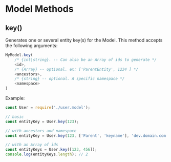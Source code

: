 # Model Methods

## key()
Generates one or several entity key(s) for the Model.
This method accepts the following arguments:

```js
MyModel.key(
    /* {int|string}. -- Can also be an Array of ids to generate */
    <id>,
    /* {Array} -- optional. ex: ['ParentEntity', 1234 ] */
    <ancestors>,
    /* {string} -- optional. A specific namespace */
    <namespace>
)
```

Example:
```js
const User = require('./user.model');

// basic
const entityKey = User.key(123);

// with ancestors and namespace
const entityKey = User.key(123, ['Parent', 'keyname'], 'dev.domain.com');

// with an Array of ids
const entityKeys = User.key([123, 456]);
console.log(entityKeys.length); // 2

```
